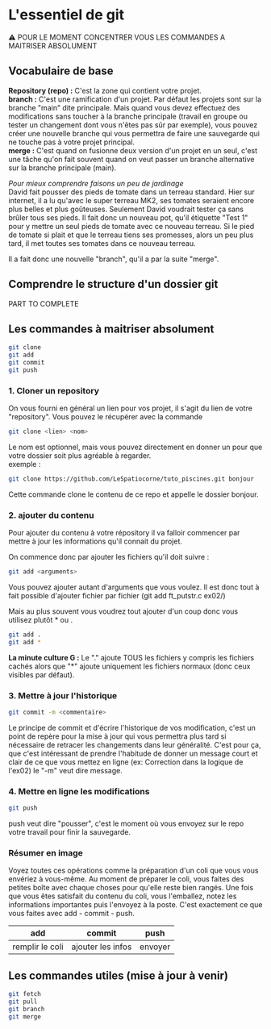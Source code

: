# L'essentiel de git

⚠️ POUR LE MOMENT CONCENTRER VOUS LES COMMANDES A MAITRISER ABSOLUMENT

## Vocabulaire de base
**Repository (repo) :** C'est la zone qui contient votre projet.</br>
**branch :** C'est une ramification d'un projet. Par défaut les projets sont sur la branche "main" dite principale. Mais quand vous devez effectuez des modifications sans toucher à la branche principale (travail en groupe ou tester un changement dont vous n'êtes pas sûr par exemple), vous pouvez créer une nouvelle branche qui vous permettra de faire une sauvegarde qui ne touche pas à votre projet principal.</br>
**merge :** C'est quand on fusionne deux version d'un projet en un seul, c'est une tâche qu'on fait souvent quand on veut passer un branche alternative sur la branche principale (main).</br>

*Pour mieux comprendre faisons un peu de jardinage*</br>
David fait pousser des pieds de tomate dans un terreau standard. Hier sur internet, il a lu qu'avec le super terreau MK2, ses tomates seraient encore plus belles et plus goûteuses. Seulement David voudrait tester ça sans brûler tous ses pieds.
Il fait donc un nouveau pot, qu'il étiquette "Test 1" pour y mettre un seul pieds de tomate avec ce nouveau terreau. Si le pied de tomate si plait et que le terreau tiens ses promesses, alors un peu plus tard, il met toutes ses tomates dans ce nouveau terreau.</br>

Il a fait donc une nouvelle "branch", qu'il a par la suite "merge".

## Comprendre le structure d'un dossier git
PART TO COMPLETE

## Les commandes à maitriser absolument
```bash
git clone
git add
git commit
git push
```

### 1. Cloner un repository

On vous fourni en général un lien pour vos projet, il s'agit du lien de votre "repository". Vous pouvez le récupérer avec la commande</br>
```bash
git clone <lien> <nom>
```
Le nom est optionnel, mais vous pouvez directement en donner un pour que votre dossier soit plus agréable à regarder.</br>
exemple :</br>
```bash
git clone https://github.com/LeSpatiocorne/tuto_piscines.git bonjour
```
Cette commande clone le contenu de ce repo et appelle le dossier bonjour.</br>

### 2. ajouter du contenu
Pour ajouter du contenu à votre répository il va falloir commencer par mettre à jour les informations qu'il connait du projet.

On commence donc par ajouter les fichiers qu'il doit suivre :
```bash
git add <arguments>
```
Vous pouvez ajouter autant d'arguments que vous voulez.
Il est donc tout à fait possible d'ajouter fichier par fichier (git add ft_putstr.c ex02/) 

Mais au plus souvent vous voudrez tout ajouter d'un coup donc vous utilisez plutôt * ou .
```bash
git add .
git add *
```
**La minute culture G :** Le "." ajoute TOUS les fichiers y compris les fichiers cachés alors que "*" ajoute uniquement les fichiers normaux (donc ceux visibles par défaut).</br>

### 3. Mettre à jour l'historique
```bash
git commit -m <commentaire>
```
Le principe de commit et d'écrire l'historique de vos modification, c'est un point de repère pour la mise à jour qui vous permettra plus tard si nécessaire de retracer les changements dans leur généralité. C'est pour ça, que c'est intéressant de prendre l'habitude de donner un message court et clair de ce que vous mettez en ligne (ex: Correction dans la logique de l'ex02)
le "-m" veut dire message.

### 4. Mettre en ligne les modifications
```bash
git push
```
push veut dire "pousser", c'est le moment où vous envoyez sur le repo votre travail pour finir la sauvegarde.

### Résumer en image

Voyez toutes ces opérations comme la préparation d'un coli que vous vous envériez à vous-même.
Au moment de préparer le coli, vous faites des petites boîte avec chaque choses pour qu'elle reste bien rangés.
Une fois que vous êtes satisfait du contenu du coli, vous l'emballez, notez les informations importantes puis l'envoyez à la poste.
C'est exactement ce que vous faites avec add - commit - push.

|add|commit|push|
|---------|---------|---------|
|remplir le coli|ajouter les infos|envoyer|



## Les commandes utiles (mise à jour à venir)
```bash
git fetch
git pull
git branch
git merge
```